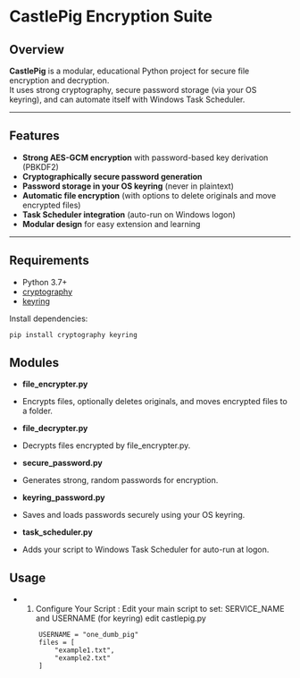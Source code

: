 # CastlePig Encryption Suite

## Overview

**CastlePig** is a modular, educational Python project for secure file encryption and decryption.  
It uses strong cryptography, secure password storage (via your OS keyring), and can automate itself with Windows Task Scheduler.

---

## Features

- **Strong AES-GCM encryption** with password-based key derivation (PBKDF2)
- **Cryptographically secure password generation**
- **Password storage in your OS keyring** (never in plaintext)
- **Automatic file encryption** (with options to delete originals and move encrypted files)
- **Task Scheduler integration** (auto-run on Windows logon)
- **Modular design** for easy extension and learning

---

## Requirements

- Python 3.7+
- [cryptography](https://pypi.org/project/cryptography/)
- [keyring](https://pypi.org/project/keyring/)

Install dependencies:
```sh
pip install cryptography keyring
```

## Modules

- **file_encrypter.py**
 - Encrypts files, optionally deletes originals, and moves encrypted files to a folder.

 - **file_decrypter.py**
  - Decrypts files encrypted by file_encrypter.py.

 - **secure_password.py**
  - Generates strong, random passwords for encryption.

 - **keyring_password.py**
  - Saves and loads passwords securely using your OS keyring.

 - **task_scheduler.py**
  - Adds your script to Windows Task Scheduler for auto-run at logon.

## Usage

  - 1. Configure Your Script :
    Edit your main script to set:
    SERVICE_NAME and USERNAME (for keyring)
    edit castlepig.py
      ```SERVICE_NAME = "CastlePig"
          USERNAME = "one_dumb_pig"
          files = [
              "example1.txt",
              "example2.txt"
          ]
      ```
